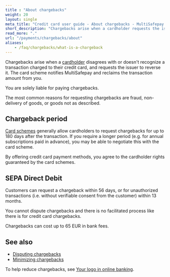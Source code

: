 ```yaml
---
title : "About chargebacks"
weight: 20
layout: single
meta_title: "Credit card user guide - About chargebacks - MultiSafepay Docs"
short_description: "Chargebacks arise when a cardholder requests the issuer to reverse a transaction"
read_more: "."
url: "/payments/chargebacks/about"
aliases:
    - /faq/chargebacks/what-is-a-chargeback
---
```


Chargebacks arise when a [cardholder](/payments/methods/credit-and-debit-cards/user-guide/glossary/#cardholder) disagrees with or doesn't recognize a transaction charged to their credit card, and requests the issuer to reverse it. The card scheme notifies MultiSafepay and reclaims the transaction amount from you.

You are solely liable for paying chargebacks.

The most common reasons for requesting chargebacks are fraud, non-delivery of goods, or goods not as described. 

## Chargeback period

[Card schemes](/payments/methods/credit-and-debit-cards/user-guide/glossary/#card-scheme) generally allow cardholders to request chargebacks for up to 180 days after the transaction. If you require a longer period (e.g. for annual subscriptions paid in advance), you may be able to negotiate this with the card scheme.

By offering credit card payment methods, you agree to the cardholder rights guaranteed by the card schemes.

## SEPA Direct Debit

Customers can request a chargeback within 56 days, or for unauthorized transactions (i.e. without verifiable consent from the customer) within 13 months. 

You cannot dispute chargebacks and there is no facilitated process like there is for credit card chargebacks. 

Chargebacks can cost up to 65 EUR in bank fees.

## See also

- [Disputing chargebacks](/payments/chargebacks/disputing/)
- [Minimizing chargebacks](/payments/chargebacks/minimizing/)

To help reduce chargebacks, see [Your logo in online banking](/payments/methods/credit-and-debit-cards/user-guide/your-logo-online-banking).

